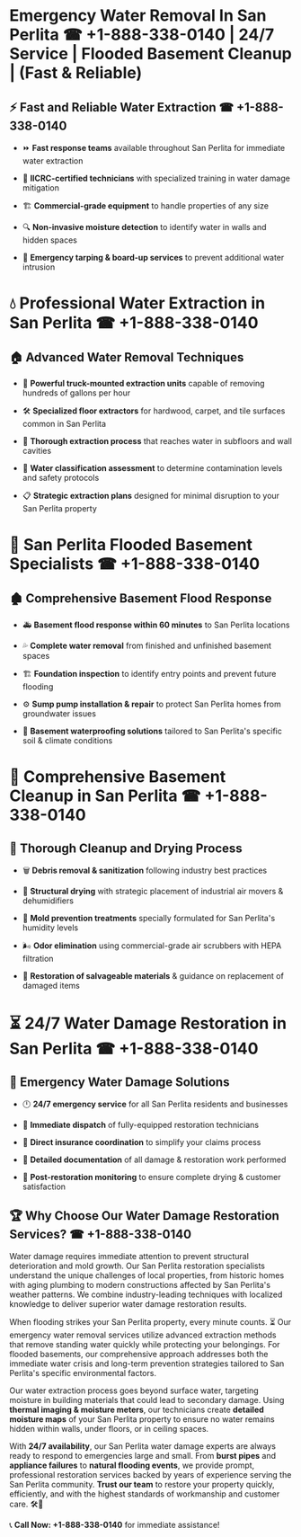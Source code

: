 # Emergency Water Removal In San Perlita ☎ +1-888-338-0140 | 24/7 Service | Flooded Basement Cleanup | (Fast & Reliable)  

## ⚡ Fast and Reliable Water Extraction ☎ +1-888-338-0140  
- ⏩ **Fast response teams** available throughout San Perlita for immediate water extraction  
- 🏅 **IICRC-certified technicians** with specialized training in water damage mitigation  
- 🏗️ **Commercial-grade equipment** to handle properties of any size  
- 🔍 **Non-invasive moisture detection** to identify water in walls and hidden spaces  
- 🛑 **Emergency tarping & board-up services** to prevent additional water intrusion  

# 💧 Professional Water Extraction in San Perlita ☎ +1-888-338-0140  

## 🏠 Advanced Water Removal Techniques  
- 🚛 **Powerful truck-mounted extraction units** capable of removing hundreds of gallons per hour  
- 🛠️ **Specialized floor extractors** for hardwood, carpet, and tile surfaces common in San Perlita  
- 📏 **Thorough extraction process** that reaches water in subfloors and wall cavities  
- 🧪 **Water classification assessment** to determine contamination levels and safety protocols  
- 📋 **Strategic extraction plans** designed for minimal disruption to your San Perlita property  

# 🌊 San Perlita Flooded Basement Specialists ☎ +1-888-338-0140  

## 🏚️ Comprehensive Basement Flood Response  
- 🚑 **Basement flood response within 60 minutes** to San Perlita locations  
- 💦 **Complete water removal** from finished and unfinished basement spaces  
- 🏗️ **Foundation inspection** to identify entry points and prevent future flooding  
- ⚙️ **Sump pump installation & repair** to protect San Perlita homes from groundwater issues  
- 🌱 **Basement waterproofing solutions** tailored to San Perlita's specific soil & climate conditions  

# 🧹 Comprehensive Basement Cleanup in San Perlita ☎ +1-888-338-0140  

## 🔄 Thorough Cleanup and Drying Process  
- 🗑️ **Debris removal & sanitization** following industry best practices  
- 💨 **Structural drying** with strategic placement of industrial air movers & dehumidifiers  
- 🦠 **Mold prevention treatments** specially formulated for San Perlita's humidity levels  
- 🌬️ **Odor elimination** using commercial-grade air scrubbers with HEPA filtration  
- 🔧 **Restoration of salvageable materials** & guidance on replacement of damaged items  

# ⏳ 24/7 Water Damage Restoration in San Perlita ☎ +1-888-338-0140  

## 🚀 Emergency Water Damage Solutions  
- 🕛 **24/7 emergency service** for all San Perlita residents and businesses  
- 🚒 **Immediate dispatch** of fully-equipped restoration technicians  
- 🏦 **Direct insurance coordination** to simplify your claims process  
- 📜 **Detailed documentation** of all damage & restoration work performed  
- 🔎 **Post-restoration monitoring** to ensure complete drying & customer satisfaction  

## 🏆 Why Choose Our Water Damage Restoration Services? ☎ +1-888-338-0140  
Water damage requires immediate attention to prevent structural deterioration and mold growth. Our San Perlita restoration specialists understand the unique challenges of local properties, from historic homes with aging plumbing to modern constructions affected by San Perlita's weather patterns. We combine industry-leading techniques with localized knowledge to deliver superior water damage restoration results.  

When flooding strikes your San Perlita property, every minute counts. ⏳ Our emergency water removal services utilize advanced extraction methods that remove standing water quickly while protecting your belongings. For flooded basements, our comprehensive approach addresses both the immediate water crisis and long-term prevention strategies tailored to San Perlita's specific environmental factors.  

Our water extraction process goes beyond surface water, targeting moisture in building materials that could lead to secondary damage. Using **thermal imaging & moisture meters**, our technicians create **detailed moisture maps** of your San Perlita property to ensure no water remains hidden within walls, under floors, or in ceiling spaces.  

With **24/7 availability**, our San Perlita water damage experts are always ready to respond to emergencies large and small. From **burst pipes** and **appliance failures** to **natural flooding events**, we provide prompt, professional restoration services backed by years of experience serving the San Perlita community. **Trust our team** to restore your property quickly, efficiently, and with the highest standards of workmanship and customer care. 🛠️💪  

📞 **Call Now: +1-888-338-0140** for immediate assistance!